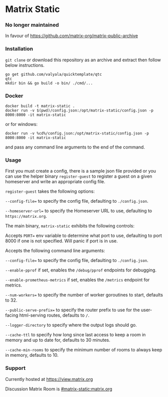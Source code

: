 Matrix Static
===========

### No longer maintained
In favour of https://github.com/matrix-org/matrix-public-archive

### Installation
`git clone` or download this repository as an archive and extract then follow below instructions.

```
go get github.com/valyala/quicktemplate/qtc
qtc
mkdir bin && go build -o bin/ ./cmd/...
```

### Docker
```shell
docker build -t matrix-static .
docker run -v $(pwd)/config.json:/opt/matrix-static/config.json -p 8000:8000 -it matrix-static
```

or for windows:
```shell script
docker run -v %cd%/config.json:/opt/matrix-static/config.json -p 8000:8000 -it matrix-static
```

and pass any command line arguments to the end of the command.

### Usage
First you must create a config, there is a sample json file provided or you can use the helper binary `register-guest` to register a guest on a given homeserver and write an appropriate config file.

`register-guest` takes the following options:

`--config-file=` to specify the config file, defaulting to `./config.json`.

`--homeserver-url=` to specify the Homeserver URL to use, defaulting to `https://matrix.org`.



The main binary, `matrix-static` exhibits the following controls:

Accepts `PORT=` env variable to determine what port to use, defaulting to port 8000 if one is not specified. Will panic if port is in use.

Accepts the following command line arguments:

`--config-file=` to specify the config file, defaulting to `./config.json`.

`--enable-pprof` if set, enables the `/debug/pprof` endpoints for debugging.

`--enable-prometheus-metrics` if set, enables the `/metrics` endpoint for metrics.

`--num-workers=` to specify the number of worker goroutines to start, defaults to 32.

`--public-serve-prefix=` to specify the router prefix to use for the user-facing html-serving routes, defaults to `/`.

`--logger-directory` to specify where the output logs should go.

`--cache-ttl` to specify how long since last access to keep a room in memory and up to date for, defaults to 30 minutes.

`--cache-min-rooms` to specify the minimum number of rooms to always keep in memory, defaults to 10.



### Support

Currently hosted at https://view.matrix.org

Discussion Matrix Room is [#matrix-static:matrix.org](https://matrix.to/#/#matrix-static:matrix.org)
